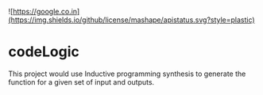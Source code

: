 
![https://google.co.in](https://img.shields.io/github/license/mashape/apistatus.svg?style=plastic)


# codeLogic
This project would use Inductive programming synthesis to generate the function for a given set of input and outputs.
